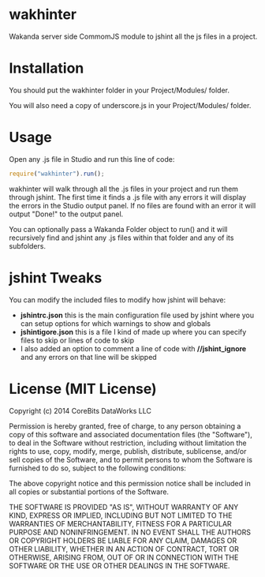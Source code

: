 wakhinter
=========

Wakanda server side CommomJS module to jshint all the js files in a project.

Installation
=========

You should put the wakhinter folder in your Project/Modules/ folder.

You will also need a copy of underscore.js in your Project/Modules/ folder.

Usage
=========

Open any .js file in Studio and run this line of code:

```javascript
require("wakhinter").run();
```

wakhinter will walk through all the .js files in your project and run them through jshint.  The first time it finds a .js file with any errors it will display the errors in the Studio  output panel.  If no files are found with an error it will output "Done!" to the output panel.

You can optionally pass a Wakanda Folder object to run() and it will recursively find and jshint any .js files within that folder and any of its subfolders.

jshint Tweaks
=========

You can modify the included files to modify how jshint will behave:

* **jshintrc.json** this is the main configuration file used by jshint where you can setup options for which warnings to show and globals 
* **jshintigore.json** this is a file I kind of made up where you can specify files to skip or lines of code to skip
* I also added an option to comment a line of code with **//jshint_ignore** and any errors on that line will be skipped

License (MIT License)
=========

Copyright (c) 2014 CoreBits DataWorks LLC

Permission is hereby granted, free of charge, to any person obtaining
a copy of this software and associated documentation files (the
"Software"), to deal in the Software without restriction, including
without limitation the rights to use, copy, modify, merge, publish,
distribute, sublicense, and/or sell copies of the Software, and to
permit persons to whom the Software is furnished to do so, subject to
the following conditions:

The above copyright notice and this permission notice shall be
included in all copies or substantial portions of the Software.

THE SOFTWARE IS PROVIDED "AS IS", WITHOUT WARRANTY OF ANY KIND,
EXPRESS OR IMPLIED, INCLUDING BUT NOT LIMITED TO THE WARRANTIES OF
MERCHANTABILITY, FITNESS FOR A PARTICULAR PURPOSE AND
NONINFRINGEMENT. IN NO EVENT SHALL THE AUTHORS OR COPYRIGHT HOLDERS BE
LIABLE FOR ANY CLAIM, DAMAGES OR OTHER LIABILITY, WHETHER IN AN ACTION
OF CONTRACT, TORT OR OTHERWISE, ARISING FROM, OUT OF OR IN CONNECTION
WITH THE SOFTWARE OR THE USE OR OTHER DEALINGS IN THE SOFTWARE.